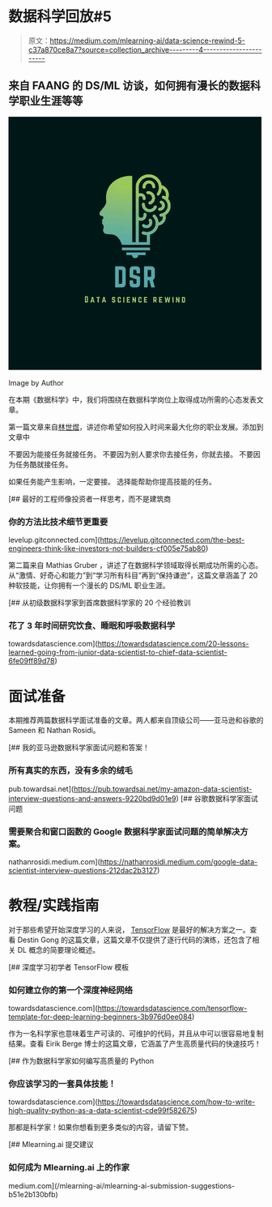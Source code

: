 # 数据科学回放#5

> 原文：<https://medium.com/mlearning-ai/data-science-rewind-5-c37a870ce8a7?source=collection_archive---------4----------------------->

## 来自 FAANG 的 DS/ML 访谈，如何拥有漫长的数据科学职业生涯等等

![](img/262cb2278e1b82d0494f5041921b2c5f.png)

Image by Author

在本期《数据科学》中，我们将围绕在数据科学岗位上取得成功所需的心态发表文章。

第一篇文章来自[林世煜](https://medium.com/u/fea25fe26b50?source=post_page-----c37a870ce8a7--------------------------------)，讲述你希望如何投入时间来最大化你的职业发展。添加到文章中

不要因为能接任务就接任务。
不要因为别人要求你去接任务，你就去接。
不要因为任务酷就接任务。

如果任务能产生影响，一定要接。
选择能帮助你提高技能的任务。

[](https://levelup.gitconnected.com/the-best-engineers-think-like-investors-not-builders-cf005e75ab80) [## 最好的工程师像投资者一样思考，而不是建筑商

### 你的方法比技术细节更重要

levelup.gitconnected.com](https://levelup.gitconnected.com/the-best-engineers-think-like-investors-not-builders-cf005e75ab80) 

第二篇来自 Mathias Gruber ，讲述了在数据科学领域取得长期成功所需的心态。从“激情、好奇心和能力”到“学习所有科目”再到“保持谦逊”，这篇文章涵盖了 20 种软技能，让你拥有一个漫长的 DS/ML 职业生涯。

[](https://towardsdatascience.com/20-lessons-learned-going-from-junior-data-scientist-to-chief-data-scientist-6fe09ff89d78) [## 从初级数据科学家到首席数据科学家的 20 个经验教训

### 花了 3 年时间研究饮食、睡眠和呼吸数据科学

towardsdatascience.com](https://towardsdatascience.com/20-lessons-learned-going-from-junior-data-scientist-to-chief-data-scientist-6fe09ff89d78) 

# 面试准备

本期推荐两篇数据科学面试准备的文章。两人都来自顶级公司——亚马逊和谷歌的 Sameen 和 Nathan Rosidi。

[](https://pub.towardsai.net/my-amazon-data-scientist-interview-questions-and-answers-9220bd9d01e9) [## 我的亚马逊数据科学家面试问题和答案！

### 所有真实的东西，没有多余的绒毛

pub.towardsai.net](https://pub.towardsai.net/my-amazon-data-scientist-interview-questions-and-answers-9220bd9d01e9) [](https://nathanrosidi.medium.com/google-data-scientist-interview-questions-212dac2b3127) [## 谷歌数据科学家面试问题

### 需要聚合和窗口函数的 Google 数据科学家面试问题的简单解决方案。

nathanrosidi.medium.com](https://nathanrosidi.medium.com/google-data-scientist-interview-questions-212dac2b3127) 

# 教程/实践指南

对于那些希望开始深度学习的人来说， [TensorFlow](https://www.linkedin.com/company/tensorflow-community/) 是最好的解决方案之一。查看 Destin Gong 的这篇文章，这篇文章不仅提供了逐行代码的演练，还包含了相关 DL 概念的简要理论概述。

[](https://towardsdatascience.com/tensorflow-template-for-deep-learning-beginners-3b976d0ee084) [## 深度学习初学者 TensorFlow 模板

### 如何建立你的第一个深度神经网络

towardsdatascience.com](https://towardsdatascience.com/tensorflow-template-for-deep-learning-beginners-3b976d0ee084) 

作为一名科学家也意味着生产可读的、可维护的代码，并且从中可以很容易地复制结果。查看 Eirik Berge 博士的这篇文章，它涵盖了产生高质量代码的快速技巧！

[](https://towardsdatascience.com/how-to-write-high-quality-python-as-a-data-scientist-cde99f582675) [## 作为数据科学家如何编写高质量的 Python

### 你应该学习的一套具体技能！

towardsdatascience.com](https://towardsdatascience.com/how-to-write-high-quality-python-as-a-data-scientist-cde99f582675) 

那都是科学家！如果你想看到更多类似的内容，请留下赞。

[](/mlearning-ai/mlearning-ai-submission-suggestions-b51e2b130bfb) [## Mlearning.ai 提交建议

### 如何成为 Mlearning.ai 上的作家

medium.com](/mlearning-ai/mlearning-ai-submission-suggestions-b51e2b130bfb)